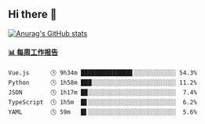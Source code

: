 ## Hi there 👋

[![Anurag's GitHub stats](https://github-readme-stats-orilights.vercel.app/api?username=orilights)](https://github.com/anuraghazra/github-readme-stats)

<!--
**OriLight152/OriLight152** is a ✨ _special_ ✨ repository because its `README.md` (this file) appears on your GitHub profile.

Here are some ideas to get you started:

- 🔭 I’m currently working on ...
- 🌱 I’m currently learning ...
- 👯 I’m looking to collaborate on ...
- 🤔 I’m looking for help with ...
- 💬 Ask me about ...
- 📫 How to reach me: ...
- 😄 Pronouns: ...
- ⚡ Fun fact: ...
-->

<!-- waka-box start -->
#### <a href="https://gist.github.com/92c8d5b388768c10efcba86e82b7c4fb" target="_blank">📊 每周工作报告</a>
```text
Vue.js      🕓 9h34m ██████████████▋░░░░░░░░░░░░ 54.3%
Python      🕓 1h58m ███░░░░░░░░░░░░░░░░░░░░░░░░ 11.2%
JSON        🕓 1h17m █▉░░░░░░░░░░░░░░░░░░░░░░░░░  7.4%
TypeScript  🕓 1h5m  █▋░░░░░░░░░░░░░░░░░░░░░░░░░  6.2%
YAML        🕓 59m   █▌░░░░░░░░░░░░░░░░░░░░░░░░░  5.6%
```
<!-- Powered by https://github.com/journey-ad/waka-box-go . -->
<!-- waka-box end -->
